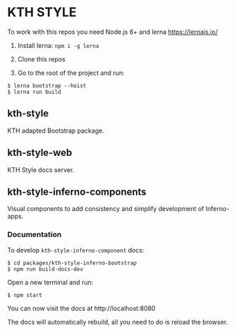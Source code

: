 # KTH STYLE

To work with this repos you need Node.js 6+ and lerna https://lernajs.io/

1. Install lerna: `npm i -g lerna`

2. Clone this repos

3. Go to the root of the project and run:

```
$ lerna bootstrap --hoist
$ lerna run build
```

## kth-style
KTH adapted Bootstrap package.

## kth-style-web
KTH Style docs server.

## kth-style-inferno-components
Visual components to add consistency and simplify development of Inferno-apps. 

### Documentation
To develop `kth-style-inferno-component` docs:

```
$ cd packages/kth-style-inferno-bootstrap
$ npm run build-docs-dev
```

Open a new terminal and run:

```
$ npm start
```

You can now visit the docs at http://localhost:8080

The docs will automatically rebuild, all you need to do is reload the browser.
